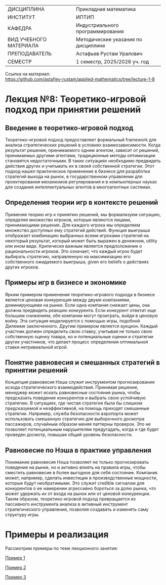 |||
|---|---|
|ДИСЦИПЛИНА|Прикладная математика|
|ИНСТИТУТ|ИПТИП|
|КАФЕДРА|Индустриального программирования|
|ВИД УЧЕБНОГО МАТЕРИАЛА|Методические указания по дисциплине|
|ПРЕПОДАВАТЕЛЬ|Астафьев Рустам Уралович|
|СЕМЕСТР|1 семестр, 2025/2026 уч. год|

Ссылка на материал: <br>
https://github.com/astafiev-rustam/applied-mathematics/tree/lecture-1-8

# Лекция №8: Теоретико-игровой подход при принятии решений

## Введение в теоретико-игровой подход

Теоретико-игровой подход предоставляет формальный framework для анализа стратегических решений в условиях взаимозависимости. Когда результат решения, принимаемого одним агентом, зависит от решений, принимаемых другими агентами, традиционные методы оптимизации становятся недостаточными. В таких ситуациях необходимо предвидеть действия других и учитывать их в своей собственной стратегии. Этот подход нашел практическое применение в бизнесе для разработки стратегий выхода на рынок, в государственном управлении для проектирования механизмов регулирования и в компьютерных науках для создания интеллектуальных агентов в многоагентных системах.

## Определения теории игр в контексте решений

Применяя теорию игр к принятию решений, мы формализуем ситуацию, определяя множество игроков, которые являются лицами, принимающими решения. Для каждого игрока мы определяем множество доступных ему стратегий действий. Функция выигрыша отображает комбинацию выбранных всеми игроками стратегий на некоторый результат, который может быть выражен в денежном, utility или ином виде. Критически важным является предположение о рациональности игроков. Это означает, что каждый игрок будет выбирать стратегию, направленную на максимизацию его собственного ожидаемого выигрыша, given его beliefs о действиях других игроков.

## Примеры игр в бизнесе и экономике

Ярким примером применения теоретико-игрового подхода в бизнесе является ценовая конкуренция между двумя компаниями, доминирующими на рынке. Если одна компания снижает цены, она должна предвидеть реакцию конкурента. Если конкурент ответит еще большим снижением, обе компании могут проиграть, войдя в ценовую войну. Эта ситуация моделируется с помощью игры, подобной Дилемме заключенного. Другим примером является аукцион. Каждый участник должен определить свою ставку, учитывая не только свою собственную оценку товара, но и потенциальные оценки и стратегии других участников, что делает процесс определения оптимальной ставки нетривиальной игрой.

## Понятие равновесия и смешанных стратегий в принятии решений

Концепция равновесия Нэша служит инструментом прогнозирования исхода стратегического взаимодействия. Принимая решение, менеджер может искать равновесные состояния рынка, чтобы предсказать поведение конкурентов и выбрать свою устойчивую стратегию. В ситуациях, где чистая стратегия была бы слишком предсказуемой и неэффективной, на помощь приходят смешанные стратегии. Например, служба безопасности аэропорта может использовать смешанную стратегию для выборочного досмотра пассажиров, случайным образом меняя паттерны проверок. Это не позволяет потенциальным нарушителям предугадать, когда и где будет проведен досмотр, повышая общий уровень безопасности.

## Равновесие по Нэша в практике управления

Понимание равновесия Нэша позволяет не только прогнозировать поведение на рынке, но и активно влиять на правила игры, чтобы сместить равновесие в более выгодное для себя состояние. Компания может, например, сделать инвестиции в производственные мощности, которые будут необратимыми. Это служит credible сигналом для конкурентов о ее намерении агрессивно бороться за долю рынка, что может удержать их от входа на рынок или от ценовой конкуренции. Таким образом, теоретико-игровой подход превращается из пассивного инструмента анализа в активный инструмент стратегического управления, позволяя создавать и изменять саму структуру игры.

# Примеры и реализация
Рассмотрим примеры по теме лекционного занятия:

[Пример 1](http://www.mtas.ru/uploads/chkh.pdf)

[Пример 2](https://www.mathnet.ru/links/bc9705cb8e99bd68b0b6dc18716d2b8f/tvim15.pdf)

[Пример 3](https://disser.spbu.ru/files/disser2/1221/aftoreferat/1c2CN2GP6s.pdf)